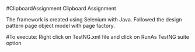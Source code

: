 #ClipboardAssignment
Clipboard Assignment

The framework is created using Selenium with Java. Followed the design pattern page object model with page factory.

#To execute:
Right click on TestNG.xml file and click on RunAs TestNG suite option
